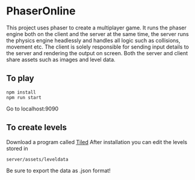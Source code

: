 # PhaserOnline

This project uses phaser to create a multiplayer game.
It runs the phaser engine both on the client and the server at the same time, the server runs the physics engine headlessly and handles all logic such as collisions, movement etc.
The client is solely responsible for sending input details to the server and rendering the output on screen.
Both the server and client share assets such as images and level data.

## To play

```
npm install
npm run start
```

Go to localhost:9090

## To create levels

Download a program called [Tiled](https://www.mapeditor.org/)
After installation you can edit the levels stored in
```
server/assets/leveldata
```
Be sure to export the data as .json format!
